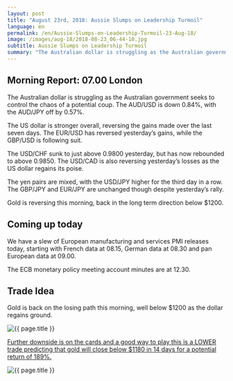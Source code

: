 ```yaml
---
layout: post
title: "August 23rd, 2018: Aussie Slumps on Leadership Turmoil"
language: en
permalink: /en/Aussie-Slumps-on-Leadership-Turmoil-23-Aug-18/
image: /images/aug-18/2018-08-23_06-44-10.jpg
subtitle: Aussie Slumps on Leadership Turmoil
summary: "The Australian dollar is struggling as the Australian government seeks to control the chaos of a potential coup. The AUD/USD is down 0.84%, with the AUD/JPY off by 0.57%"
---
```

## Morning Report: 07.00 London

The Australian dollar is struggling as the Australian government seeks to control the chaos of a potential coup. The AUD/USD is down 0.84%, with the AUD/JPY off by 0.57%. 

The US dollar is stronger overall, reversing the gains made over the last seven days. The EUR/USD has reversed yesterday’s gains, while the GBP/USD is following suit. 

The USD/CHF sunk to just above 0.9800 yesterday, but has now rebounded to above 0.9850. The USD/CAD is also reversing yesterday’s losses as the US dollar regains its poise. 

The yen pairs are mixed, with the USD/JPY higher for the third day in a row. The GBP/JPY and EUR/JPY are unchanged though despite yesterday’s rally. 

Gold is reversing this morning, back in the long term direction below $1200. 

## Coming up today

We have a slew of European manufacturing and services PMI releases today, starting with French data at 08.15, German data at 08.30 and pan European data at 09.00. 

The ECB monetary policy meeting account minutes are at 12.30. 

## Trade Idea

Gold is back on the losing path this morning, well below $1200 as the dollar regains ground.

<img class="post-image" src="{{ site.url }}/images/aug-18/2018-08-23_06-44-10.jpg" alt="{{ page.title }}" title="{{ page.title }}">

<a href="%LINK%%?currency=GBP&market=commodities&underlying=frxXAUUSD&formname=higherlower&duration_units=d&duration_amount=14&expiry_type=duration&amount=10&amount_type=stake&barrier=1180" target="_blank">Further downside is on the cards and a good way to play this is a LOWER trade predicting that gold will close below $1180 in 14 days for a potential return of 189%.</a>

<img class="post-image" src="{{ site.url }}/images/aug-18/2018-08-23_06-46-44.jpg" alt="{{ page.title }}" title="{{ page.title }}">